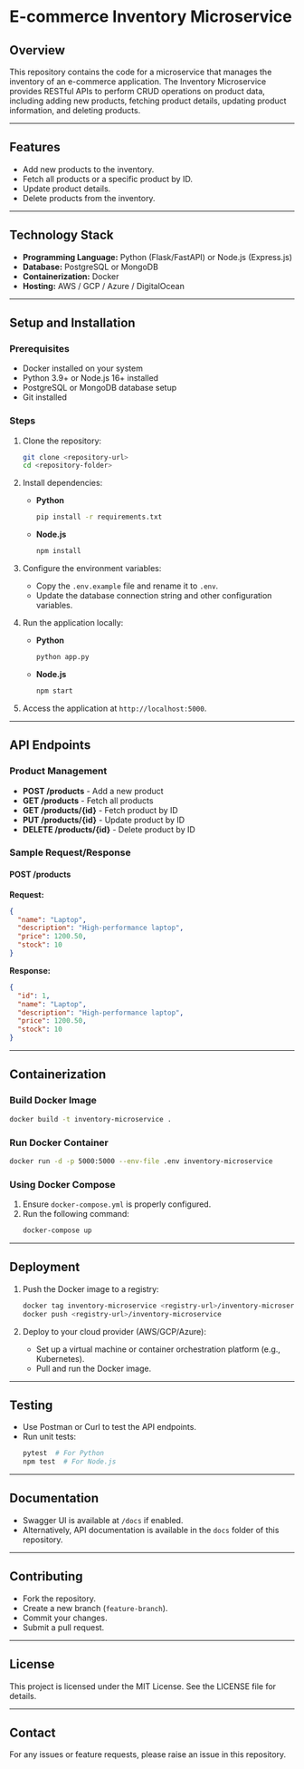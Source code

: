 # E-commerce Inventory Microservice

## **Overview**
This repository contains the code for a microservice that manages the inventory of an e-commerce application. The Inventory Microservice provides RESTful APIs to perform CRUD operations on product data, including adding new products, fetching product details, updating product information, and deleting products.

---

## **Features**
- Add new products to the inventory.
- Fetch all products or a specific product by ID.
- Update product details.
- Delete products from the inventory.

---

## **Technology Stack**
- **Programming Language:** Python (Flask/FastAPI) or Node.js (Express.js)
- **Database:** PostgreSQL or MongoDB
- **Containerization:** Docker
- **Hosting:** AWS / GCP / Azure / DigitalOcean

---

## **Setup and Installation**

### Prerequisites
- Docker installed on your system
- Python 3.9+ or Node.js 16+ installed
- PostgreSQL or MongoDB database setup
- Git installed

### Steps
1. Clone the repository:
   ```bash
   git clone <repository-url>
   cd <repository-folder>
   ```

2. Install dependencies:
   - **Python**
     ```bash
     pip install -r requirements.txt
     ```
   - **Node.js**
     ```bash
     npm install
     ```

3. Configure the environment variables:
   - Copy the `.env.example` file and rename it to `.env`.
   - Update the database connection string and other configuration variables.

4. Run the application locally:
   - **Python**
     ```bash
     python app.py
     ```
   - **Node.js**
     ```bash
     npm start
     ```

5. Access the application at `http://localhost:5000`.

---

## **API Endpoints**

### **Product Management**
- **POST /products** - Add a new product
- **GET /products** - Fetch all products
- **GET /products/{id}** - Fetch product by ID
- **PUT /products/{id}** - Update product by ID
- **DELETE /products/{id}** - Delete product by ID

### **Sample Request/Response**
#### POST /products
**Request:**
```json
{
  "name": "Laptop",
  "description": "High-performance laptop",
  "price": 1200.50,
  "stock": 10
}
```
**Response:**
```json
{
  "id": 1,
  "name": "Laptop",
  "description": "High-performance laptop",
  "price": 1200.50,
  "stock": 10
}
```

---

## **Containerization**

### Build Docker Image
```bash
docker build -t inventory-microservice .
```

### Run Docker Container
```bash
docker run -d -p 5000:5000 --env-file .env inventory-microservice
```

### Using Docker Compose
1. Ensure `docker-compose.yml` is properly configured.
2. Run the following command:
   ```bash
   docker-compose up
   ```

---

## **Deployment**

1. Push the Docker image to a registry:
   ```bash
   docker tag inventory-microservice <registry-url>/inventory-microservice
   docker push <registry-url>/inventory-microservice
   ```

2. Deploy to your cloud provider (AWS/GCP/Azure):
   - Set up a virtual machine or container orchestration platform (e.g., Kubernetes).
   - Pull and run the Docker image.

---

## **Testing**
- Use Postman or Curl to test the API endpoints.
- Run unit tests:
  ```bash
  pytest  # For Python
  npm test  # For Node.js
  ```

---

## **Documentation**
- Swagger UI is available at `/docs` if enabled.
- Alternatively, API documentation is available in the `docs` folder of this repository.

---

## **Contributing**
- Fork the repository.
- Create a new branch (`feature-branch`).
- Commit your changes.
- Submit a pull request.

---

## **License**
This project is licensed under the MIT License. See the LICENSE file for details.

---

## **Contact**
For any issues or feature requests, please raise an issue in this repository.
